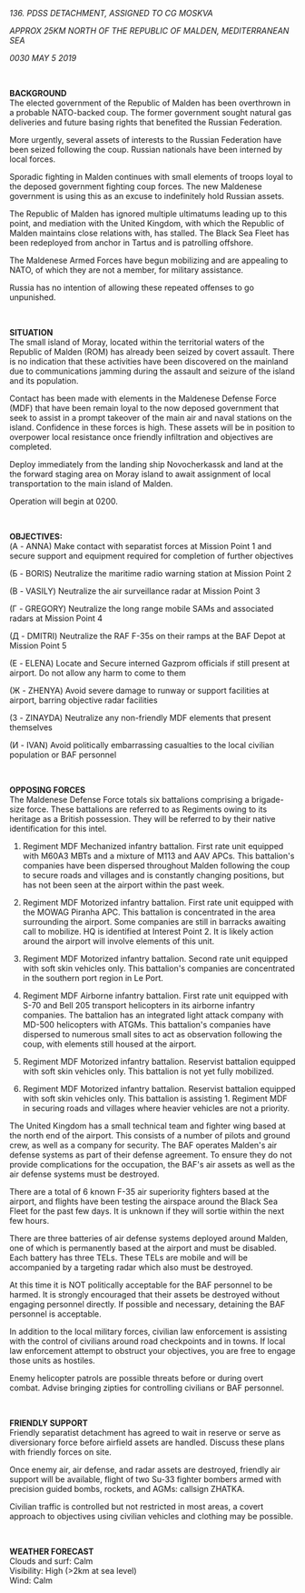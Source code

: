 *136. PDSS DETACHMENT, ASSIGNED TO CG MOSKVA*

*APPROX 25KM NORTH OF THE REPUBLIC OF MALDEN, MEDITERRANEAN SEA*

*0030 MAY 5 2019*

<br />

**BACKGROUND**
<br />
The elected government of the Republic of Malden has been overthrown in a probable NATO-backed coup. The former government sought natural gas deliveries and future basing rights that benefited the Russian Federation.

More urgently, several assets of interests to the Russian Federation have been seized following the coup. Russian nationals have been interned by local forces.

Sporadic fighting in Malden continues with small elements of troops loyal to the deposed government fighting coup forces. The new Maldenese government is using this as an excuse to indefinitely hold Russian assets.

The Republic of Malden has ignored multiple ultimatums leading up to this point, and mediation with the United Kingdom, with which the Republic of Malden maintains close relations with, has stalled. The Black Sea Fleet has been redeployed from anchor in Tartus and is patrolling offshore.

The Maldenese Armed Forces have begun mobilizing and are appealing to NATO, of which they are not a member, for military assistance.

Russia has no intention of allowing these repeated offenses to go unpunished.

<br />

**SITUATION**
<br />
The small island of Moray, located within the territorial waters of the Republic of Malden (ROM) has already been seized by covert assault. There is no indication that these activities have been discovered on the mainland due to communications jamming during the assault and seizure of the island and its population.

Contact has been made with elements in the Maldenese Defense Force (MDF) that have been remain loyal to the now deposed government that seek to assist in a prompt takeover of the main air and naval stations on the island. Confidence in these forces is high. These assets will be in position to overpower local resistance once friendly infiltration and objectives are completed.

Deploy immediately from the landing ship Novocherkassk and land at the the forward staging area on Moray island to await assignment of local transportation to the main island of Malden. 

Operation will begin at 0200.

<br />

**OBJECTIVES:**
<br />
(А - ANNA) Make contact with separatist forces at Mission Point 1 and secure support and equipment required for completion of further objectives

(Б - BORIS) Neutralize the maritime radio warning station at Mission Point 2

(В - VASILY) Neutralize the air surveillance radar at Mission Point 3

(Г - GREGORY) Neutralize the long range mobile SAMs and associated radars at Mission Point 4

(Д - DMITRI) Neutralize the RAF F-35s on their ramps at the BAF Depot at Mission Point 5

(Е - ELENA) Locate and Secure interned Gazprom officials if still present at airport. Do not allow any harm to come to them

(Ж - ZHENYA) Avoid severe damage to runway or support facilities at airport, barring objective radar facilities

(З - ZINAYDA) Neutralize any non-friendly MDF elements that present themselves

(И - IVAN) Avoid politically embarrassing casualties to the local civilian population or BAF personnel

<br />

**OPPOSING FORCES**
<br />
The Maldenese Defense Force totals six battalions comprising a brigade-size force. These battalions are referred to as Regiments owing to its heritage as a British possession. They will be referred to by their native identification for this intel.

1. Regiment MDF
Mechanized infantry battalion. First rate unit equipped with M60A3 MBTs and a mixture of M113 and AAV APCs. This battalion's companies have been dispersed throughout Malden following the coup to secure roads and villages and is constantly changing positions, but has not been seen at the airport within the past week.

2. Regiment MDF
Motorized infantry battalion. First rate unit equipped with the MOWAG Piranha APC. This battalion is concentrated in the area surrounding the airport. Some companies are still in barracks awaiting call to mobilize. HQ is identified at Interest Point 2. It is likely action around the airport will involve elements of this unit.

3. Regiment MDF
Motorized infantry battalion. Second rate unit equipped with soft skin vehicles only. This battalion's companies are concentrated in the southern port region in Le Port.

4. Regiment MDF
Airborne infantry battalion. First rate unit equipped with S-70 and Bell 205 transport helicopters in its airborne infantry companies. The battalion has an integrated light attack company with MD-500 helicopters with ATGMs. This battalion's companies have dispersed to numerous small sites to act as observation following the coup, with elements still housed at the airport.

5. Regiment MDF
Motorized infantry battalion. Reservist battalion equipped with soft skin vehicles only. This battalion is not yet fully mobilized.

6. Regiment MDF
Motorized infantry battalion. Reservist battalion equipped with soft skin vehicles only. This battalion is assisting 1. Regiment MDF in securing roads and villages where heavier vehicles are not a priority.

The United Kingdom has a small technical team and fighter wing based at the north end of the airport. This consists of a number of pilots and ground crew, as well as a company for security. The BAF operates Malden's air defense systems as part of their defense agreement. To ensure they do not provide complications for the occupation, the BAF's air assets as well as the air defense systems must be destroyed.

There are a total of 6 known F-35 air superiority fighters based at the airport, and flights have been testing the airspace around the Black Sea Fleet for the past few days. It is unknown if they will sortie within the next few hours.

There are three batteries of air defense systems deployed around Malden, one of which is permanently based at the airport and must be disabled. Each battery has three TELs. These TELs are mobile and will be accompanied by a targeting radar which also must be destroyed.

At this time it is NOT politically acceptable for the BAF personnel to be harmed. It is strongly encouraged that their assets be destroyed without engaging personnel directly. If possible and necessary, detaining the BAF personnel is acceptable.

In addition to the local military forces, civilian law enforcement is assisting with the control of civilians around road checkpoints and in towns. If local law enforcement attempt to obstruct your objectives, you are free to engage those units as hostiles.

Enemy helicopter patrols are possible threats before or during overt combat. Advise bringing zipties for controlling civilians or BAF personnel.

<br />

**FRIENDLY SUPPORT**
<br />
Friendly separatist detachment has agreed to wait in reserve or serve as diversionary force before airfield assets are handled. Discuss these plans with friendly forces on site.

Once enemy air, air defense, and radar assets are destroyed, friendly air support will be available, flight of two Su-33 fighter bombers armed with precision guided bombs, rockets, and AGMs: callsign ZHATKA.

Civilian traffic is controlled but not restricted in most areas, a covert approach to objectives using civilian vehicles and clothing may be possible.

<br />

**WEATHER FORECAST**
<br />
Clouds and surf: Calm
<br />
Visibility: High (>2km at sea level)
<br />
Wind: Calm
